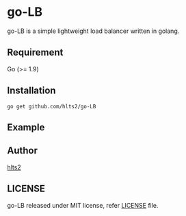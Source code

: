 # go-LB

go-LB is a simple lightweight load balancer written in golang.

## Requirement
Go (>= 1.9)

## Installation

```shell
go get github.com/hlts2/go-LB
```

## Example


## Author
[hlts2](https://github.com/hlts2)

## LICENSE
go-LB released under MIT license, refer [LICENSE](https://github.com/hlts2/go-LB/blob/master/LICENSE) file.
